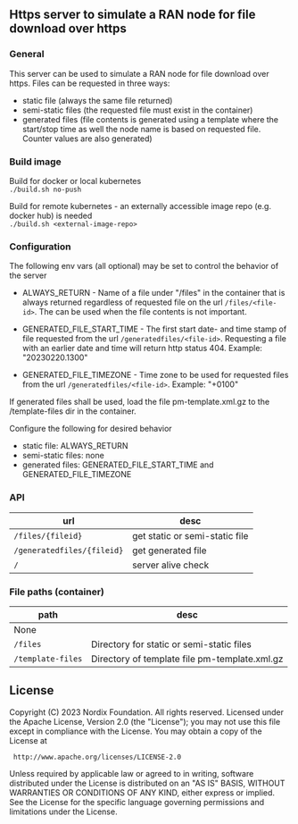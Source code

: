 
## Https server to simulate a RAN node for file download over https

### General

This server can be used to simulate a RAN node for file download over https.
Files can be requested in three ways:
- static file (always the same file returned)
- semi-static files (the requested file must exist in the container)
- generated files (file contents is generated using a template where the start/stop time as well the node name is based on requested file. Counter values are also generated)


### Build image

Build for docker or local kubernetes\
`./build.sh no-push`

Build for remote kubernetes - an externally accessible image repo (e.g. docker hub) is needed  \
`./build.sh <external-image-repo>`


### Configuration
The following env vars (all optional) may be set to control the behavior of the server

- ALWAYS_RETURN - Name of a file under "/files" in the container that is always returned regardless of requested file on the url `/files/<file-id>`. The can be used when the file contents is not important.

- GENERATED_FILE_START_TIME - The first start date- and time stamp of file requested from the url `/generatedfiles/<file-id>`. Requesting a file with an earlier date and time will return http status 404. Example: "20230220.1300"

- GENERATED_FILE_TIMEZONE - Time zone to be used for requested files from the url `/generatedfiles/<file-id>`. Example: "+0100"

If generated files shall be used, load the file pm-template.xml.gz to the /template-files dir in the container.

Configure the following for desired behavior
- static file: ALWAYS_RETURN
- semi-static files: none
- generated files: GENERATED_FILE_START_TIME and GENERATED_FILE_TIMEZONE



### API

| url | desc |
|--|--|
| `/files/{fileid}` | get static or semi-static file |
| `/generatedfiles/{fileid}` | get generated file |
| `/` | server alive check |


### File paths (container)


| path | desc |
|--|--|
| None |
| `/files` | Directory for static or semi-static files |
| `/template-files` | Directory of template file pm-template.xml.gz  |


## License

Copyright (C) 2023 Nordix Foundation. All rights reserved.
Licensed under the Apache License, Version 2.0 (the "License");
you may not use this file except in compliance with the License.
You may obtain a copy of the License at

     http://www.apache.org/licenses/LICENSE-2.0

Unless required by applicable law or agreed to in writing, software
distributed under the License is distributed on an "AS IS" BASIS,
WITHOUT WARRANTIES OR CONDITIONS OF ANY KIND, either express or implied.
See the License for the specific language governing permissions and
limitations under the License.